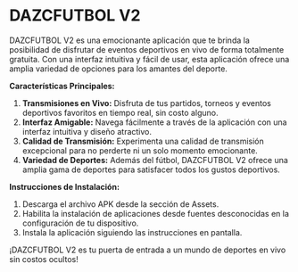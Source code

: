 # DAZCFUTBOL V2
DAZCFUTBOL V2 es una emocionante aplicación que te brinda la posibilidad de disfrutar de eventos deportivos en vivo de forma totalmente gratuita. Con una interfaz intuitiva y fácil de usar, esta aplicación ofrece una amplia variedad de opciones para los amantes del deporte.

**Características Principales:**
1. **Transmisiones en Vivo:** Disfruta de tus partidos, torneos y eventos deportivos favoritos en tiempo real, sin costo alguno.
2. **Interfaz Amigable:** Navega fácilmente a través de la aplicación con una interfaz intuitiva y diseño atractivo.
3. **Calidad de Transmisión:** Experimenta una calidad de transmisión excepcional para no perderte ni un solo momento emocionante.
4. **Variedad de Deportes:** Además del fútbol, DAZCFUTBOL V2 ofrece una amplia gama de deportes para satisfacer todos los gustos deportivos.

**Instrucciones de Instalación:**
1. Descarga el archivo APK desde la sección de Assets.
2. Habilita la instalación de aplicaciones desde fuentes desconocidas en la configuración de tu dispositivo.
3. Instala la aplicación siguiendo las instrucciones en pantalla.

¡DAZCFUTBOL V2 es tu puerta de entrada a un mundo de deportes en vivo sin costos ocultos!
